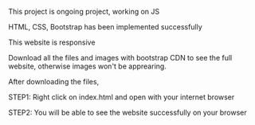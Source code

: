 This project is ongoing project, working on JS

HTML, CSS, Bootstrap has been implemented successfully

This website is responsive

Download all the files and images with bootstrap CDN to see the full website, otherwise images won't be apprearing.

After downloading the files,

STEP1: Right click on index.html and open with your internet browser

STEP2: You will be able to see the website successfully on your browser
